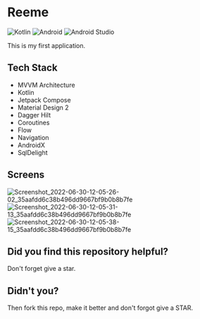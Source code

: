 # Reeme

![Kotlin](https://img.shields.io/badge/kotlin-%230095D5.svg?style=for-the-badge&logo=kotlin&logoColor=white)
![Android](https://img.shields.io/badge/Android-3DDC84?style=for-the-badge&logo=android&logoColor=white)
![Android Studio](https://img.shields.io/badge/Android%20Studio-3DDC84.svg?style=for-the-badge&logo=android-studio&logoColor=white)

This is my first application.

## Tech Stack

* MVVM Architecture
* Kotlin
* Jetpack Compose
* Material Design 2
* Dagger Hilt 
* Coroutines
* Flow
* Navigation
* AndroidX
* SqlDelight

## Screens
![Screenshot_2022-06-30-12-05-26-02_35aafdd6c38b496dd9667bf9b0b8b7fe](https://user-images.githubusercontent.com/62098466/176639267-70fd2610-cd24-40c4-adb8-f5f84753a170.jpg)
![Screenshot_2022-06-30-12-05-31-13_35aafdd6c38b496dd9667bf9b0b8b7fe](https://user-images.githubusercontent.com/62098466/176639269-91440470-6e47-48de-b7f5-9dd0f4098e25.jpg)
![Screenshot_2022-06-30-12-05-38-15_35aafdd6c38b496dd9667bf9b0b8b7fe](https://user-images.githubusercontent.com/62098466/176639271-c12d5999-0120-44fb-abae-e250e0ab5685.jpg)

## Did you find this repository helpful?
Don't forget give a star.

## Didn't you?
Then fork this repo, make it better and don't forgot give a STAR.

